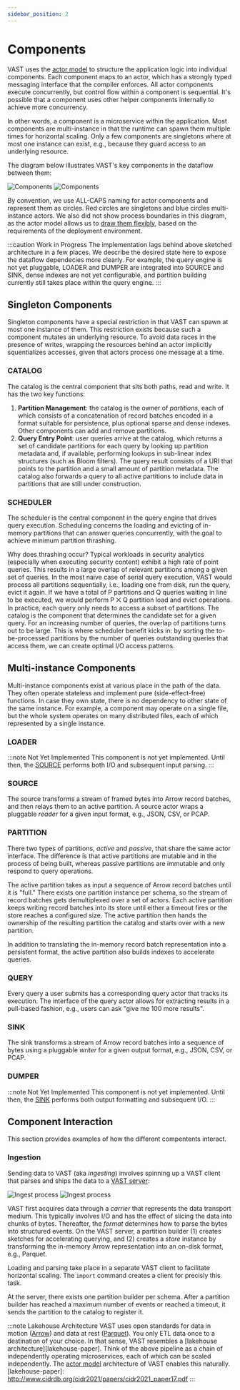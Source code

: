 ```yaml
---
sidebar_position: 2
---
```


# Components

VAST uses the [actor model](actor-model) to structure the application logic into
individual components. Each component maps to an actor, which has a strongly
typed messaging interface that the compiler enforces. All actor components
execute concurrently, but control flow within a component is sequential. It's
possible that a component uses other helper components internally to achieve
more concurrency.

In other words, a component is a microservice within the application. Most
components are multi-instance in that the runtime can spawn them multiple times
for horizontal scaling. Only a few components are singletons where at most one
instance can exist, e.g., because they guard access to an underlying resource.

The diagram below illustrates VAST's key components in the dataflow between
them:

![Components](/img/components.light.png#gh-light-mode-only)
![Components](/img/components.dark.png#gh-dark-mode-only)

By convention, we use ALL-CAPS naming for actor components and represent them as
circles. Red circles are singletons and blue circles multi-instance actors. We
also did not show process boundaries in this diagram, as the actor model allows
us to [draw them flexibly](actor-model#flexible-distribution), based on the
requirements of the deployment environment.

:::caution Work in Progress
The implementation lags behind above sketched architecture in a few places. We
describe the desired state here to expose the dataflow dependecies more clearly.
For example, the query engine is not yet pluggable, LOADER and DUMPER are
integrated into SOURCE and SINK, dense indexes are not yet configurable, and
partition building currently still takes place within the query engine.
:::

## Singleton Components

Singleton components have a special restriction in that VAST can spawn at most
one instance of them. This restriction exists because such a component mutates
an underlying resource. To avoid data races in the presence of writes, wrapping
the resources behind an actor implicitly squentializes accesses, given that
actors process one message at a time.

### CATALOG

The catalog is the central component that sits both paths, read and write. It
has the two key functions:

1. **Partition Management**: the catalog is the owner of *partitions*, each of
   which consists of a concatenation of record batches encoded in a format
   suitable for persistence, plus optional sparse and dense indexes. Other
   components can add and remove partitions.
2. **Query Entry Point**: user queries arrive at the catalog, which returns a
   set of candidate partitions for each query by looking up partition metadata
   and, if available, performing lookups in sub-linear index structures (such
   as Bloom filters). The query result consists of a URI that points to the
   partition and a small amount of partition metadata. The catalog also forwards
   a query to all active partitions to include data in partitions that
   are still under construction.

### SCHEDULER

The scheduler is the central component in the query engine that drives query
execution. Scheduling concerns the loading and evicting of in-memory partitions
that can answer queries concurrently, with the goal to achieve minimum partition
thrashing.

Why does thrashing occur? Typical workloads in security analytics (especially
when executing security content) exhibit a high rate of point queries. This
results in a large overlap of relevant partitions among a given set of queries.
In the most naive case of serial query execution, VAST would process all
partitions sequentially, i.e., loading one from disk, run the query, evict it
again. If we have a total of P partitions and Q queries waiting in line to
be executed, we would perform P ⨉ Q partition load and evict operations. In
practice, each query only needs to access a subset of partitions. The catalog is
the component that determines the candidate set for a given query. For an
increasing number of queries, the overlap of partitions turns out to be large.
This is where scheduler benefit kicks in: by sorting the to-be-processed
partitions by the number of queries outstanding queries that access them, we can
create optimal I/O access patterns.

## Multi-instance Components

Multi-instance components exist at various place in the path of the data. They
often operate stateless and implement pure (side-effect-free) functions. In case
they own state, there is no dependency to other state of the same instance. For
example, a component may operate on a single file, but the whole system operates
on many distributed files, each of which represented by a single instance.

### LOADER

:::note Not Yet Implemented
This component is not yet implemented. Until then, the [SOURCE](#SOURCE)
performs both I/O and subsequent input parsing.
:::

### SOURCE

The source transforms a stream of framed bytes into Arrow record batches, and
then relays them to an active partition. A source actor wraps a pluggable
*reader* for a given input format, e.g., JSON, CSV, or PCAP.

### PARTITION

There two types of partitions, *active* and *passive*, that share the same actor
interface. The difference is that active partitions are mutable and in the
process of being built, whereas passive partitions are immutable and only
respond to query operations.

The active partition takes as input a sequence of Arrow record batches until it
is "full." There exists one partition instance per schema, so the stream of
record batches gets demultiplexed over a set of actors. Each active partition
keeps writing record batches into its store until either a timeout fires or the
store reaches a configured size. The active partition then hands the ownership
of the resulting partition the catalog and starts over with a new partition.

In addition to translating the in-memory record batch representation into a
persistent format, the active partition also builds indexes to accelerate
queries.

### QUERY

Every query a user submits has a corresponding query actor that tracks its
execution. The interface of the query actor allows for extracting results in a
pull-based fashion, e.g., users can ask "give me 100 more results".

### SINK

The sink transforms a stream of Arrow record batches into a sequence of bytes
using a pluggable *writer* for a given output format, e.g., JSON, CSV, or PCAP.

### DUMPER

:::note Not Yet Implemented
This component is not yet implemented. Until then, the [SINK](#SINK)
performs both output formatting and subsequent I/O.
:::

## Component Interaction

This section provides examples of how the different compentents interact.

### Ingestion

Sending data to VAST (aka *ingesting*) involves spinning up a VAST client
that parses and ships the data to a [VAST server](/docs/use/run):

![Ingest process](/img/ingest.light.png#gh-light-mode-only)
![Ingest process](/img/ingest.dark.png#gh-dark-mode-only)

VAST first acquires data through a *carrier* that represents the data transport
medium. This typically involves I/O and has the effect of slicing the data into
chunks of bytes. Thereafter, the *format* determines how to parse the bytes into
structured events. On the VAST server, a partition builder (1) creates
sketches for accelerating querying, and (2) creates a *store* instance by
transforming the in-memory Arrow representation into an on-disk format, e.g.,
Parquet.

Loading and parsing take place in a separate VAST client to facilitate
horizontal scaling. The `import` command creates a client for precisly this
task.

At the server, there exists one partition builder per schema. After a
partition builder has reached a maximum number of events or reached a timeout,
it sends the partition to the catalog to register it.

:::note Lakehouse Architecture
VAST uses open standards for data in motion ([Arrow](https://arrow.apache.org))
and data at rest ([Parquet](https://parquet.apache.org/)). You only ETL data
once to a destination of your choice. In that sense, VAST resembles a [lakehouse
architecture][lakehouse-paper]. Think of the above pipeline as a chain of
independently operating microservices, each of which can be scaled
independently. The [actor
model](/docs/understand/architecture/actor-model/) architecture of
VAST enables this naturally.
[lakehouse-paper]: http://www.cidrdb.org/cidr2021/papers/cidr2021_paper17.pdf
:::
